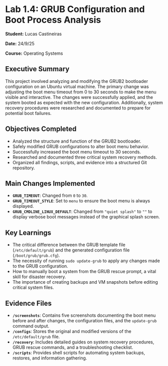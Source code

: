 # Lab 1.4: GRUB Configuration and Boot Process Analysis

**Student:** Lucas Castineiras

**Date:** 24/9/25

**Course:** Operating Systems

## Executive Summary
This project involved analyzing and modifying the GRUB2 bootloader configuration on an Ubuntu virtual machine. The primary change was adjusting the boot menu timeout from 0 to 30 seconds to make the menu visible and interactive. The changes were successfully applied, and the system booted as expected with the new configuration. Additionally, system recovery procedures were researched and documented to prepare for potential boot failures.

## Objectives Completed
- Analyzed the structure and function of the GRUB2 bootloader.
- Safely modified GRUB configurations to alter boot menu behavior.
- Successfully increased the boot menu timeout to 30 seconds.
- Researched and documented three critical system recovery methods.
- Organized all findings, scripts, and evidence into a structured Git repository.

## Main Changes Implemented
- **`GRUB_TIMEOUT`**: Changed from `0` to `30`.
- **`GRUB_TIMEOUT_STYLE`**: Set to `menu` to ensure the boot menu is always displayed.
- **`GRUB_CMDLINE_LINUX_DEFAULT`**: Changed from `"quiet splash"` to `""` to display verbose boot messages instead of the graphical splash screen.

## Key Learnings
- The critical difference between the GRUB template file (`/etc/default/grub`) and the generated configuration file (`/boot/grub/grub.cfg`).
- The necessity of running `sudo update-grub` to apply any changes made to the GRUB configuration.
- How to manually boot a system from the GRUB rescue prompt, a vital skill for disaster recovery.
- The importance of creating backups and VM snapshots before editing critical system files.

## Evidence Files
- **`/screenshots`**: Contains five screenshots documenting the boot menu before and after changes, the configuration files, and the `update-grub` command output.
- **`/configs`**: Stores the original and modified versions of the `/etc/default/grub` file.
- **`/recovery`**: Includes detailed guides on system recovery procedures, GRUB rescue commands, and a troubleshooting checklist.
- **`/scripts`**: Provides shell scripts for automating system backups, restores, and information gathering.